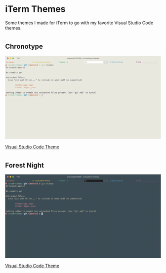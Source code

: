 # iTerm Themes

Some themes I made for iTerm to go with my favorite Visual Studio Code themes.

#

## Chronotype

![Chronotype](./images/Chronotype.png)

[Visual Studio Code Theme](https://marketplace.visualstudio.com/items?itemName=cr-jr.chronotype-vscode-themes)


#

## Forest Night

![Forest Night](./images/ForestNight.png)

[Visual Studio Code Theme](https://marketplace.visualstudio.com/items?itemName=cr-jr.chronotype-vscode-themes)

